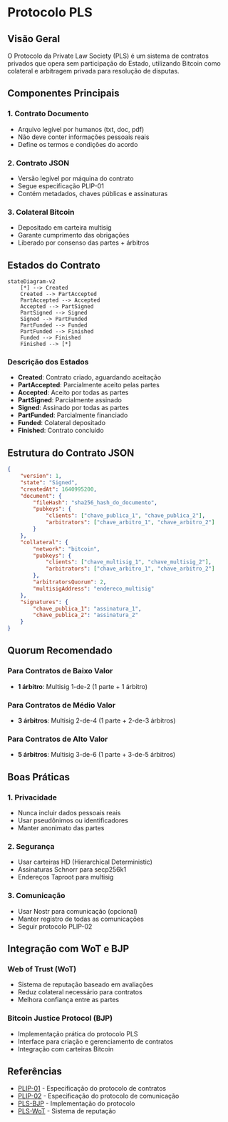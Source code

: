 # Protocolo PLS

## Visão Geral

O Protocolo da Private Law Society (PLS) é um sistema de contratos privados que opera sem participação do Estado, utilizando Bitcoin como colateral e arbitragem privada para resolução de disputas.

## Componentes Principais

### 1. Contrato Documento
- Arquivo legível por humanos (txt, doc, pdf)
- Não deve conter informações pessoais reais
- Define os termos e condições do acordo

### 2. Contrato JSON
- Versão legível por máquina do contrato
- Segue especificação PLIP-01
- Contém metadados, chaves públicas e assinaturas

### 3. Colateral Bitcoin
- Depositado em carteira multisig
- Garante cumprimento das obrigações
- Liberado por consenso das partes + árbitros

## Estados do Contrato

```mermaid
stateDiagram-v2
    [*] --> Created
    Created --> PartAccepted
    PartAccepted --> Accepted
    Accepted --> PartSigned
    PartSigned --> Signed
    Signed --> PartFunded
    PartFunded --> Funded
    PartFunded --> Finished
    Funded --> Finished
    Finished --> [*]
```

### Descrição dos Estados

- **Created**: Contrato criado, aguardando aceitação
- **PartAccepted**: Parcialmente aceito pelas partes
- **Accepted**: Aceito por todas as partes
- **PartSigned**: Parcialmente assinado
- **Signed**: Assinado por todas as partes
- **PartFunded**: Parcialmente financiado
- **Funded**: Colateral depositado
- **Finished**: Contrato concluído

## Estrutura do Contrato JSON

```json
{
    "version": 1,
    "state": "Signed",
    "createdAt": 1640995200,
    "document": {
        "fileHash": "sha256_hash_do_documento",
        "pubkeys": {
            "clients": ["chave_publica_1", "chave_publica_2"],
            "arbitrators": ["chave_arbitro_1", "chave_arbitro_2"]
        }
    },
    "collateral": {
        "network": "bitcoin",
        "pubkeys": {
            "clients": ["chave_multisig_1", "chave_multisig_2"],
            "arbitrators": ["chave_arbitro_1", "chave_arbitro_2"]
        },
        "arbitratorsQuorum": 2,
        "multisigAddress": "endereco_multisig"
    },
    "signatures": {
        "chave_publica_1": "assinatura_1",
        "chave_publica_2": "assinatura_2"
    }
}
```

## Quorum Recomendado

### Para Contratos de Baixo Valor
- **1 árbitro**: Multisig 1-de-2 (1 parte + 1 árbitro)

### Para Contratos de Médio Valor
- **3 árbitros**: Multisig 2-de-4 (1 parte + 2-de-3 árbitros)

### Para Contratos de Alto Valor
- **5 árbitros**: Multisig 3-de-6 (1 parte + 3-de-5 árbitros)

## Boas Práticas

### 1. Privacidade
- Nunca incluir dados pessoais reais
- Usar pseudônimos ou identificadores
- Manter anonimato das partes

### 2. Segurança
- Usar carteiras HD (Hierarchical Deterministic)
- Assinaturas Schnorr para secp256k1
- Endereços Taproot para multisig

### 3. Comunicação
- Usar Nostr para comunicação (opcional)
- Manter registro de todas as comunicações
- Seguir protocolo PLIP-02

## Integração com WoT e BJP

### Web of Trust (WoT)
- Sistema de reputação baseado em avaliações
- Reduz colateral necessário para contratos
- Melhora confiança entre as partes

### Bitcoin Justice Protocol (BJP)
- Implementação prática do protocolo PLS
- Interface para criação e gerenciamento de contratos
- Integração com carteiras Bitcoin

## Referências

- [PLIP-01](https://github.com/PrivateLawSociety/pls-protocol/blob/main/plips/01.md) - Especificação do protocolo de contratos
- [PLIP-02](https://github.com/PrivateLawSociety/pls-protocol/blob/main/plips/02.md) - Especificação do protocolo de comunicação
- [PLS-BJP](https://github.com/PrivateLawSociety/pls-bjp) - Implementação do protocolo
- [PLS-WoT](https://github.com/PrivateLawSociety/pls-wot) - Sistema de reputação
